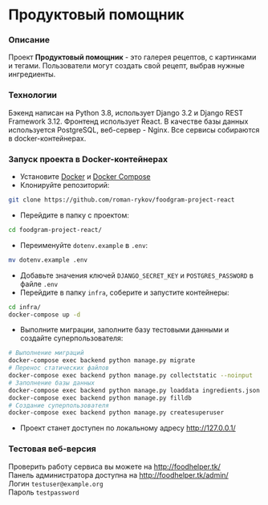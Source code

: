 # Продуктовый помощник
### Описание
Проект **Продуктовый помощник** - это галерея рецептов, с картинками и тегами. Пользователи могут создать свой рецепт, выбрав нужные ингредиенты.
### Технологии
Бэкенд написан на Python 3.8, использует Django 3.2 и Django REST Framework 3.12. Фронтенд использует React. В качестве базы данных используется PostgreSQL, веб-сервер - Nginx. Все сервисы собираются в docker-контейнерах.
### Запуск проекта в Docker-контейнерах
- Установите [Docker](https://www.docker.com/get-started) и [Docker Compose](https://docs.docker.com/compose/install/)
- Клонируйте репозиторий:
```bash
git clone https://github.com/roman-rykov/foodgram-project-react
```
- Перейдите в папку с проектом:
```bash
cd foodgram-project-react/
```
- Переименуйте `dotenv.example` в `.env`:
```bash
mv dotenv.example .env
```
- Добавьте значения ключей `DJANGO_SECRET_KEY` и `POSTGRES_PASSWORD` в файле `.env`
- Перейдите в папку `infra`, соберите и запустите контейнеры:
```bash
cd infra/
docker-compose up -d
```
- Выполните миграции, заполните базу тестовыми данными и создайте суперпользователя:
```bash
# Выполнение миграций
docker-compose exec backend python manage.py migrate
# Перенос статических файлов
docker-compose exec backend python manage.py collectstatic --noinput 
# Заполнение базы данных
docker-compose exec backend python manage.py loaddata ingredients.json tags.json
docker-compose exec backend python manage.py filldb
# Создание суперпользователя
docker-compose exec backend python manage.py createsuperuser
```
- Проект станет доступен по локальному адресу http://127.0.0.1/
### Тестовая веб-версия
Проверить работу сервиса вы можете на http://foodhelper.tk/  
Панель администратора доступна на http://foodhelper.tk/admin/  
Логин `testuser@example.org`  
Пароль `testpassword`
